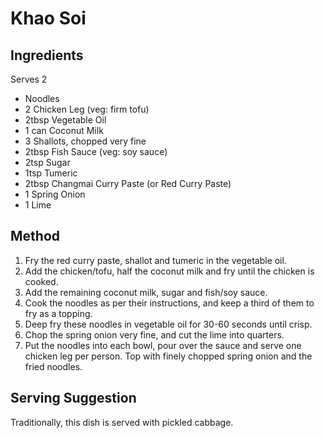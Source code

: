 # Khao Soi

## Ingredients

Serves 2

* Noodles
* 2 Chicken Leg (veg: firm tofu)
* 2tbsp Vegetable Oil
* 1 can Coconut Milk
* 3 Shallots, chopped very fine
* 2tbsp Fish Sauce (veg: soy sauce)
* 2tsp Sugar
* 1tsp Tumeric
* 2tbsp Changmai Curry Paste (or Red Curry Paste)
* 1 Spring Onion
* 1 Lime

## Method

1. Fry the red curry paste, shallot and tumeric in the vegetable oil.
2. Add the chicken/tofu, half the coconut milk and fry until the chicken is cooked.
3. Add the remaining coconut milk, sugar and fish/soy sauce.
4. Cook the noodles as per their instructions, and keep a third of them to fry as a topping.
5. Deep fry these noodles in vegetable oil for 30-60 seconds until crisp.
6. Chop the spring onion very fine, and cut the lime into quarters.
7. Put the noodles into each bowl, pour over the sauce and serve one chicken leg per person. Top with finely chopped spring onion and the fried noodles.

## Serving Suggestion

Traditionally, this dish is served with pickled cabbage.
